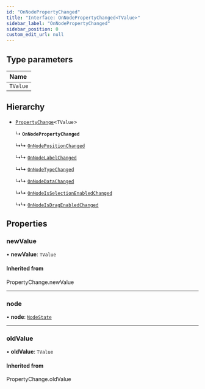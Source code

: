 ```yaml
---
id: "OnNodePropertyChanged"
title: "Interface: OnNodePropertyChanged<TValue>"
sidebar_label: "OnNodePropertyChanged"
sidebar_position: 0
custom_edit_url: null
---
```


## Type parameters

| Name |
| :------ |
| `TValue` |

## Hierarchy

- [`PropertyChange`](../#propertychange)<`TValue`\>

  ↳ **`OnNodePropertyChanged`**

  ↳↳ [`OnNodePositionChanged`](OnNodePositionChanged.md)

  ↳↳ [`OnNodeLabelChanged`](OnNodeLabelChanged.md)

  ↳↳ [`OnNodeTypeChanged`](OnNodeTypeChanged.md)

  ↳↳ [`OnNodeDataChanged`](OnNodeDataChanged.md)

  ↳↳ [`OnNodeIsSelectionEnabledChanged`](OnNodeIsSelectionEnabledChanged.md)

  ↳↳ [`OnNodeIsDragEnabledChanged`](OnNodeIsDragEnabledChanged.md)

## Properties

### newValue

• **newValue**: `TValue`

#### Inherited from

PropertyChange.newValue

___

### node

• **node**: [`NodeState`](../classes/NodeState.md)

___

### oldValue

• **oldValue**: `TValue`

#### Inherited from

PropertyChange.oldValue
